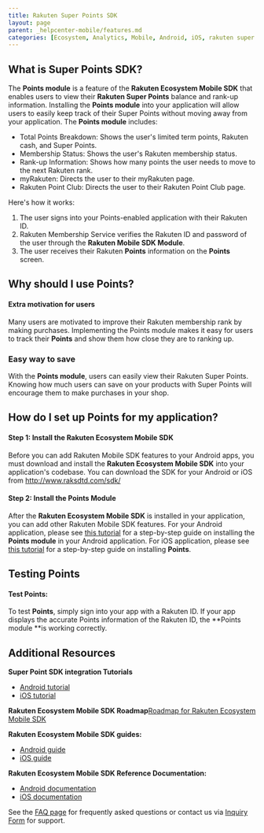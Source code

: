 ```yaml
---
title: Rakuten Super Points SDK
layout: page
parent: _helpcenter-mobile/features.md
categories: [Ecosystem, Analytics, Mobile, Android, iOS, rakuten super points, super points, points]
---
```


## What is Super Points SDK?

The **Points module** is a feature of the **Rakuten Ecosystem Mobile SDK** that enables users to view their **Rakuten Super Points** balance and rank-up information. Installing the **Points module** into your application will allow users to easily keep track of their Super Points without moving away from your application. The **Points module** includes:

*   Total Points Breakdown: Shows the user's limited term points, Rakuten cash, and Super Points.
*   Membership Status: Shows the user's Rakuten membership status.
*   Rank-up Information: Shows how many points the user needs to move to the next Rakuten rank.
*   myRakuten: Directs the user to their myRakuten page.
*   Rakuten Point Club: Directs the user to their Rakuten Point Club page.

Here's how it works:

1.  The user signs into your Points-enabled application with their Rakuten ID.
2.  Rakuten Membership Service verifies the Rakuten ID and password of the user through the **Rakuten Mobile SDK Module**.
3.  The user receives their Rakuten **Points** information on the **Points** screen.

## Why should I use Points?

#### Extra motivation for users

Many users are motivated to improve their Rakuten membership rank by making purchases. Implementing the Points module makes it easy for users to track their **Points** and show them how close they are to ranking up.

### Easy way to save

With the **Points module**, users can easily view their Rakuten Super Points. Knowing how much users can save on your products with Super Points will encourage them to make purchases in your shop.

## How do I set up Points for my application?

#### Step 1: Install the Rakuten Ecosystem Mobile SDK

Before you can add Rakuten Mobile SDK features to your Android apps, you must download and install the **Rakuten Ecosystem Mobile SDK** into your application's codebase. You can download the SDK for your Android or iOS from http://www.raksdtd.com/sdk/

#### Step 2: Install the Points Module

After the **Rakuten Ecosystem Mobile SDK** is installed in your application, you can add other Rakuten Mobile SDK features. For your Android application, please see [this tutorial](../13_super_points_android_integration) for a step-by-step guide on installing the **Points module** in your Android application. For iOS application, please see [this tutorial](../14_super_points_ios_integration) for a step-by-step guide on installing **Points**.  

## Testing Points

#### Test Points:

To test **Points**, simply sign into your app with a Rakuten ID. If your app displays the accurate Points information of the Rakuten ID, the **Points module **is working correctly.

## Additional Resources

**Super Point SDK integration Tutorials**
* [Android tutorial](../13_super_points_android_integration)
* [iOS tutorial](../14_super_points_ios_integration)

**Rakuten Ecosystem Mobile SDK Roadmap**[Roadmap for Rakuten Ecosystem Mobile SDK](https://confluence.rakuten-it.com/confluence/display/SSEDPT/REM+-+Roadmap+2017)

**Rakuten Ecosystem Mobile SDK guides:**
*   [Android guide](http://www.raksdtd.com/android/)
*   [iOS guide](http://www.raksdtd.com/ios/)

**Rakuten Ecosystem Mobile SDK Reference Documentation:**

*   [Android documentation](http://www.raksdtd.com/android-sdk/)
*   [iOS documentation](http://www.raksdtd.com/ios-sdk/)

See the [FAQ page](../../04_faq) for frequently asked questions or contact us via
[Inquiry Form](https://developers.rakuten.com/hc/en-us/requests/new?ticket_form_id=399907) for support.